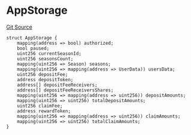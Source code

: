 # AppStorage
[Git Source](https://github.com/VaporFi/liquid-staking/blob/5d323fd7888bb01e362cdf4c980f8c20b18b712f/src/libraries/AppStorage.sol)


```solidity
struct AppStorage {
    mapping(address => bool) authorized;
    bool paused;
    uint256 currentSeasonId;
    uint256 seasonsCount;
    mapping(uint256 => Season) seasons;
    mapping(uint256 => mapping(address => UserData)) usersData;
    uint256 depositFee;
    address depositToken;
    address[] depositFeeReceivers;
    address[] depositFeeReceiversShares;
    mapping(uint256 => mapping(address => uint256)) depositAmounts;
    mapping(uint256 => uint256) totalDepositAmounts;
    uint256 claimFee;
    address rewardToken;
    mapping(uint256 => mapping(address => uint256)) claimAmounts;
    mapping(uint256 => uint256) totalClaimAmounts;
}
```

